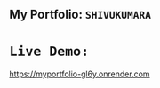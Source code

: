 ## My Portfolio: `SHIVUKUMARA`

# `Live Demo:`

[https://myportfolio-gl6y.onrender.com ](https://myportfolio-gl6y.onrender.com )
